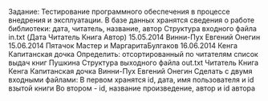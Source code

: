 Задание: Тестирование программного обеспечения в процессе внедрения и эксплуатации.
В базе данных хранятся сведения о работе библиотеки: дата, читатель, название, автор
Структура входного файла in.txt (Дата Читатель Книга Автор)
15.05.2014 Винни-Пух Евгений Онегин
15.06.2014 Пятачок Мастер и МаргаритаБулгаков
16.06.2014 Кенга Капитанская дочка
Определить: отсортированный по читателям список выдач книг Пушкина
Структура выходного файла out.txt
Читатель Книга
Кенга Капитанская дочка
Винни-Пух Евгений Онегин
Сделать с двумя входными файлами:
В первом хранятся id, дата, имя пользователя и id взытой книги
Во втором - id, название произведение, автор и id автора
